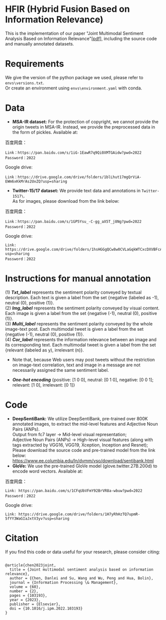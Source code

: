 # HFIR (Hybrid Fusion Based on Information Relevance)
This is the implementation of our paper "Joint Multimodal Sentiment Analysis Based on Information Relevance"[<a href='https://www.sciencedirect.com/science/article/abs/pii/S0306457322002941?CMX_ID=&SIS_ID=&dgcid=STMJ_AUTH_SERV_PUBLISHED&utm_acid=268841898&utm_campaign=STMJ_AUTH_SERV_PUBLISHED&utm_in=DM325336&utm_medium=email&utm_source=AC_' >pdf</a>], including the source code and manually annotated datasets.
# Requirements
We give the version of the python package we used, please refer to `envs\versions.txt`.  
Or create an environment using `envs\environment.yaml` with conda.  

# Data
- **MSA-IR dataset:** For the protection of copyright, we cannot provide the origin tweets in MSA-IR. Instead, we provide the preprocessed data in the form of pickles. Available at:  

百度网盘：
 ```
Link：https://pan.baidu.com/s/1iG-1EawR7q9Qi0XMTGAidw?pwd=2022
Password：2022
```

Google drive:
```
Link：https://drive.google.com/drive/folders/1blLhut17mgQrViA-EWm6xKkMrAs2UxZQ?usp=sharing
```

  
- **Twitter-15/17 dataset:** We provide text data and annotations in `Twitter-1517\`.   
                             As for images, please download from the link below: 

百度网盘：
 ```
Link：https://pan.baidu.com/s/1GP5Ysu_-C-gg_aX5T_j8Ng?pwd=2022 
Password：2022
```

Google drive:
```
Link: https://drive.google.com/drive/folders/1hsHGGgQCw8w0CVLaGqkWTCxcDXVBFcA5?usp=sharing
Password：2022
```
# Instructions for manual annotation    
(1)	***Txt_label*** represents the sentiment polarity conveyed by textual description. Each text is given a label from the set {negative (labeled as -1), neutral (0), positive (1)}.    
(2)	***Img_label*** represents the sentiment polarity conveyed by visual content. Each image is given a label from the set {negative (-1), neutral (0), positive (1)}.    
(3)	***Multi_label*** represents the sentiment polarity conveyed by the whole image-text post. Each multimodal tweet is given a label from the set {negative (-1), neutral (0), positive (1)}.       
(4)	***Cor_label*** represents the information relevance between an image and its corresponding text. Each multimodal tweet is given a label from the set {relevant (labeled as y), irrelevant (n)}.    
- Note that, because Web users may post tweets without the restriction on image-text correlation, text and image in a message are not necessarily assigned the same sentiment label.  

- ***One-hot encoding*** {positive: [1 0 0], neutral: [0 1 0], negative: [0 0 1]; relevant: [1 0], irrelevant: [0 1]}

# Code
- **DeepSentiBank:** We utilize DeepSentiBank, pre-trained over 800K annotated images, to extract the mid-level features and Adjective Noun Pairs (ANPs).     
                     Output from fc7 layer -> Mid-level visual representation;  
                     Adjective Noun Pairs (ANPs) -> High-level visual features (along with tags extracted by VGG16, VGG19, Xception, Inception and Resnet);    
                     Please download the source code and pre-trained model from the link below: https://www.ee.columbia.edu/ln/dvmm/vso/download/sentibank.html    
- **GloVe:** We use the pre-trained GloVe model (glove.twitter.27B.200d) to encode word vectors. Available at:    

百度网盘：
 ```
Link: https://pan.baidu.com/s/1CFqUbVFmY92BrVR8a-wbuw?pwd=2022     
Password：2022
```

Google drive:
```
Link: https://drive.google.com/drive/folders/1H7yRhHzTQ7upmR-5fYY3WaGIaJxtV3yv?usp=sharing
```

# Citation
If you find this code or data useful for your research, please consider citing:

```

@article{chen2023joint,
  title = {Joint multimodal sentiment analysis based on information relevance},
  author = {Chen, Danlei and Su, Wang and Wu, Peng and Hua, Bolin},
  journal = {Information Processing \& Management},
  volume = {60},
  number = {2},
  pages = {103193},
  year = {2023},
  publisher = {Elsevier},
  doi = {10.1016/j.ipm.2022.103193}
}
